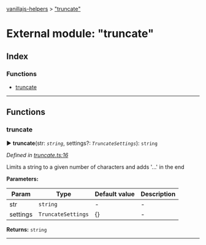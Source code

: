 [vanillajs-helpers](../README.md) > ["truncate"](../modules/_truncate_.md)



# External module: "truncate"

## Index

### Functions

* [truncate](_truncate_.md#truncate)



---
## Functions
<a id="truncate"></a>

###  truncate

► **truncate**(str: *`string`*, settings?: *`TruncateSettings`*): `string`



*Defined in [truncate.ts:16](https://github.com/Tokimon/vanillajs-helpers/blob/255013e/truncate.ts#L16)*



Limits a string to a given number of characters and adds '...' in the end


**Parameters:**

| Param | Type | Default value | Description |
| ------ | ------ | ------ | ------ |
| str | `string`  | - |   - |
| settings | `TruncateSettings`  |  {} |   - |





**Returns:** `string`





___


